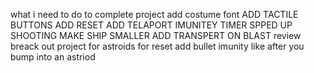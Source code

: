 what i need to do to complete project 
add costume font 
ADD TACTILE BUTTONS
ADD RESET 
ADD TELAPORT 
IMUNITEY TIMER
SPPED UP SHOOTING 
MAKE SHIP SMALLER
ADD TRANSPERT ON BLAST 
review breack out project for astroids for reset 
add bullet imunity like after you bump into an astriod 
